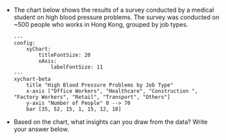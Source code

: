 - The chart below shows the results of a survey conducted by a medical student on high blood pressure problems. The survey was conducted on ~500 people who works in Hong Kong, grouped by job types.

    ```mermaid
    ---
    config:
        xyChart:
            titleFontSize: 20
            xAxis:
                labelFontSize: 11
    ---
    xychart-beta
        title "High Blood Pressure Problems by Job Type"
        x-axis ["Office Workers", "Healthcare", "Construction ", "Factory Workers", "Retail", "Transport", "Others"]
        y-axis "Number of People" 0 --> 70
        bar [35, 52, 15, 1, 15, 12, 18]
    ```
    
- Based on the chart, what insights can you draw from the data? Write your answer below.